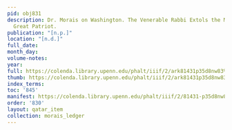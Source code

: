 ```yaml
---
pid: obj831
description: Dr. Morais on Washington. The Venerable Rabbi Extols the Memory of the
  Great Patriot.
publication: "[n.p.]"
location: "[n.d.]"
full_date:
month_day:
volume-notes:
year:
full: https://colenda.library.upenn.edu/phalt/iiif/2/ark81431p35d8nw83%2FSHA256E-s7756485--5b20e6094cb1d68b35c54e983c16265e39dab53f079bb6be435f2823251b5b9a.jpeg/full/3500,/0/default.jpg
thumb: https://colenda.library.upenn.edu/phalt/iiif/2/ark81431p35d8nw83%2FSHA256E-s7756485--5b20e6094cb1d68b35c54e983c16265e39dab53f079bb6be435f2823251b5b9a.jpeg/full/!200,200/0/default.jpg
index_terms:
toc: '845'
manifest: https://colenda.library.upenn.edu/phalt/iiif/2/81431-p35d8nw83/manifest
order: '830'
layout: qatar_item
collection: morais_ledger
---
```

